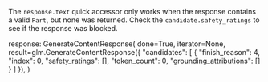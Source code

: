 The `response.text` quick accessor only works when the response contains a valid `Part`, but none was returned. Check the `candidate.safety_ratings` to see if the response was blocked.

response:
GenerateContentResponse(
    done=True,
    iterator=None,
    result=glm.GenerateContentResponse({
      "candidates": [
        {
          "finish_reason": 4,
          "index": 0,
          "safety_ratings": [],
          "token_count": 0,
          "grounding_attributions": []
        }
      ]
    }),
)
